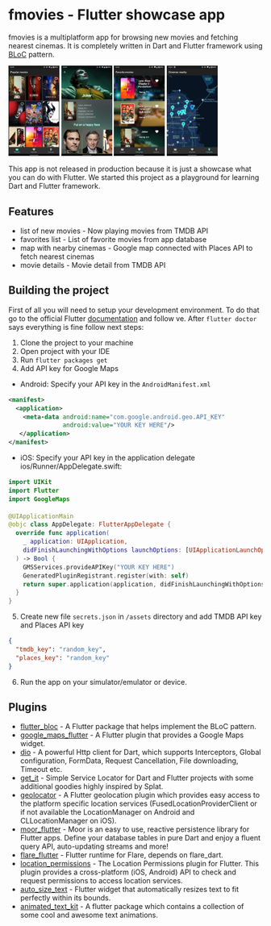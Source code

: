 # fmovies - Flutter showcase app

fmovies is a multiplatform app for browsing new movies and fetching 
nearest cinemas. It is completely written in Dart and Flutter framework
using [BLoC](https://bloclibrary.dev/#/gettingstarted) pattern. 

<img src="assets/screenshots/1.png" width="20%" /> 
<img src="assets/screenshots/2.png" width="20%" /> 
<img src="assets/screenshots/3.png" width="20%" />
<img src="assets/screenshots/4.png" width="20%" />

This app is not released in production because it is just a showcase
what you can do with Flutter. We started this project as a playground for 
learning Dart and Flutter framework. 

## Features
- list of new movies - Now playing movies from TMDB API
- favorites list - List of favorite movies from app database
- map with nearby cinemas - Google map connected with Places API to fetch 
nearest cinemas
- movie details - Movie detail from TMDB API


## Building the project
First of all you will need to setup your development environment. To 
do that go to the official Flutter 
[documentation](https://flutter.dev/docs/get-started/install) and follow
ve.
After `flutter doctor` says everything is fine follow next steps:
1. Clone the project to your machine
2. Open project with your IDE
3. Run `flutter packages get`
4. Add API key for Google Maps
- Android: Specify your API key in the `AndroidManifest.xml`
```xml
<manifest>
  <application>
    <meta-data android:name="com.google.android.geo.API_KEY"
               android:value="YOUR KEY HERE"/>
   </application>
</manifest>
```
- iOS: Specify your API key in the application delegate ios/Runner/AppDelegate.swift:
```swift
import UIKit
import Flutter
import GoogleMaps

@UIApplicationMain
@objc class AppDelegate: FlutterAppDelegate {
  override func application(
    _ application: UIApplication,
    didFinishLaunchingWithOptions launchOptions: [UIApplicationLaunchOptionsKey: Any]?
  ) -> Bool {
    GMSServices.provideAPIKey("YOUR KEY HERE")
    GeneratedPluginRegistrant.register(with: self)
    return super.application(application, didFinishLaunchingWithOptions: launchOptions)
  }
}
```           
5. Create new file `secrets.json` in `/assets` directory and add TMDB 
API key and Places API key
```json
{
  "tmdb_key": "random_key",
  "places_key": "random_key"
}
```
6. Run the app on your simulator/emulator or device.

## Plugins

- [flutter_bloc](https://pub.dev/packages/flutter_bloc) - A Flutter 
package that helps implement the BLoC pattern.
- [google_maps_flutter](https://pub.dev/packages/google_maps_flutter) - 
A Flutter plugin that provides a Google Maps widget.
- [dio](https://pub.dev/packages/dio) - A powerful Http client for Dart, 
which supports Interceptors, Global configuration, FormData, Request 
Cancellation, File downloading, Timeout etc.
- [get_it](https://pub.dev/packages/get_it) - Simple Service Locator for 
Dart and Flutter projects with some additional goodies highly inspired 
by Splat. 
- [geolocator](https://pub.dev/packages/geolocator) - A Flutter 
geolocation plugin which provides easy access to the platform specific 
location services (FusedLocationProviderClient or if not available the 
LocationManager on Android and CLLocationManager on iOS). 
- [moor_flutter](https://pub.dev/packages/moor_flutter) - Moor is an 
easy to use, reactive persistence library for Flutter apps. Define 
your database tables in pure Dart and enjoy a fluent query API, 
auto-updating streams and more!
- [flare_flutter](https://pub.dev/packages/flare_flutter) - Flutter 
runtime for Flare, depends on flare_dart.
- [location_permissions](https://pub.dev/packages/location_permissions) -
The Location Permissions plugin for Flutter. This plugin provides a 
cross-platform (iOS, Android) API to check and request permissions to 
access location services.
- [auto_size_text](https://pub.dev/packages/auto_size_text) - Flutter 
widget that automatically resizes text to fit perfectly within its bounds.
- [animated_text_kit](https://pub.dev/packages/animated_text_kit) - A 
flutter package which contains a collection of some cool and awesome 
text animations.
